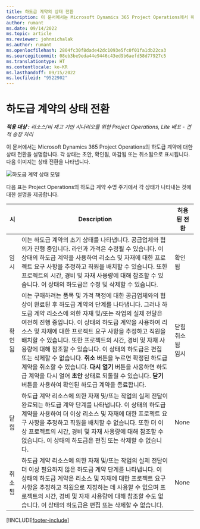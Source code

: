 ```yaml
---
title: 하도급 계약의 상태 전환
description: 이 문서에서는 Microsoft Dynamics 365 Project Operations에서 하도급 계약이 생성, 실행 및 종료될 때 하도급 계약의 상태 전환에 대해 설명합니다.
author: rumant
ms.date: 09/14/2022
ms.topic: article
ms.reviewer: johnmichalak
ms.author: rumant
ms.openlocfilehash: 2804fc30f8dade42dc1093e5fc0f01fa1db22ca3
ms.sourcegitcommit: 08eb3be9eda44e9446c43ed9b6aefd58d77927c5
ms.translationtype: HT
ms.contentlocale: ko-KR
ms.lasthandoff: 09/15/2022
ms.locfileid: "9522902"
---
```

# <a name="state-transitions-on-a-subcontract"></a>하도급 계약의 상태 전환 

_**적용 대상 :** 리소스/비 재고 기반 시나리오를 위한 Project Operations, Lite 배포 - 견적 송장 처리_

이 문서에서는 Microsoft Dynamics 365 Project Operations의 하도급 계약에 대한 상태 전환을 설명합니다. 각 상태는 초안, 확인됨, 마감됨 또는 취소됨으로 표시됩니다. 다음 이미지는 상태 전환을 나타냅니다.

![하도급 계약 상태 모델](../media/SubconStates.png)  

다음 표는 Project Operations의 하도급 계약 수명 주기에서 각 상태가 나타내는 것에 대한 설명을 제공합니다.

| 시 | Description | 허용된 전환 |
| --- | --- | --- |
| 임시 | 이는 하도급 계약의 초기 상태를 나타냅니다. 공급업체와 협의가 진행 중입니다. 라인과 가격은 수정될 수 있습니다. 이 상태의 하도급 계약을 사용하여 리소스 및 자재에 대한 프로젝트 요구 사항을 추정하고 직원을 배치할 수 있습니다. 또한 프로젝트의 시간, 경비 및 자재 사용량에 대해 참조할 수 있습니다. 이 상태의 하도급은 수정 및 삭제할 수 있습니다. | 확인됨 |
| 확인됨 | 이는 구매하려는 품목 및 가격 책정에 대한 공급업체와의 협상이 완료된 후 하도급 계약의 단계를 나타냅니다. 그러나 하도급 계약 리소스에 의한 자재 및/또는 작업의 실제 전달은 여전히 진행 중입니다. 이 상태의 하도급 계약을 사용하여 리소스 및 자재에 대한 프로젝트 요구 사항을 추정하고 직원을 배치할 수 있습니다. 또한 프로젝트의 시간, 경비 및 자재 사용량에 대해 참조할 수 있습니다. 이 상태의 하도급은 편집 또는 삭제할 수 없습니다. **취소** 버튼을 누르면 확정된 하도급 계약을 취소할 수 있습니다. **다시 열기** 버튼을 사용하면 하도급 계약을 다시 열어 **초안** 상태로 되돌릴 수 있습니다. **닫기** 버튼을 사용하여 확인된 하도급 계약을 종료합니다. | 닫힘 <br> 취소됨 <br> 임시 |
| 닫힘 | 하도급 계약 리소스에 의한 자재 및/또는 작업의 실제 전달이 완료되는 하도급 계약 단계를 나타냅니다. 이 상태의 하도급 계약을 사용하여 더 이상 리소스 및 자재에 대한 프로젝트 요구 사항을 추정하고 직원을 배치할 수 없습니다. 또한 더 이상 프로젝트의 시간, 경비 및 자재 사용량에 대해 참조할 수 없습니다. 이 상태의 하도급은 편집 또는 삭제할 수 없습니다. | None |
| 취소됨 | 하도급 계약 리소스에 의한 자재 및/또는 작업의 실제 전달이 더 이상 필요하지 않은 하도급 계약 단계를 나타냅니다. 이 상태의 하도급 계약은 리소스 및 자재에 대한 프로젝트 요구 사항을 추정하고 직원으로 지정하는 데 사용할 수 없으며 프로젝트의 시간, 경비 및 자재 사용량에 대해 참조할 수도 없습니다. 이 상태의 하도급은 편집 또는 삭제할 수 없습니다. | None |


[!INCLUDE[footer-include](../../includes/footer-banner.md)]
